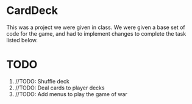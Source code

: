 # CardDeck
This was a project we were given in class. We were given a base set of code for the game, and had to implement changes to complete the task listed below.

# TODO
1. //TODO: Shuffle deck
2. //TODO: Deal cards to player decks
3. //TODO: Add menus to play the game of war
